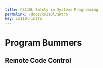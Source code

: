 ```yaml
---
title: CS110L Safety in Systems Programming
permalink: /docs/cs110l/intro
key: cs110l-intro
---
```


# Program Bummers

## Remote Code Control

## 
